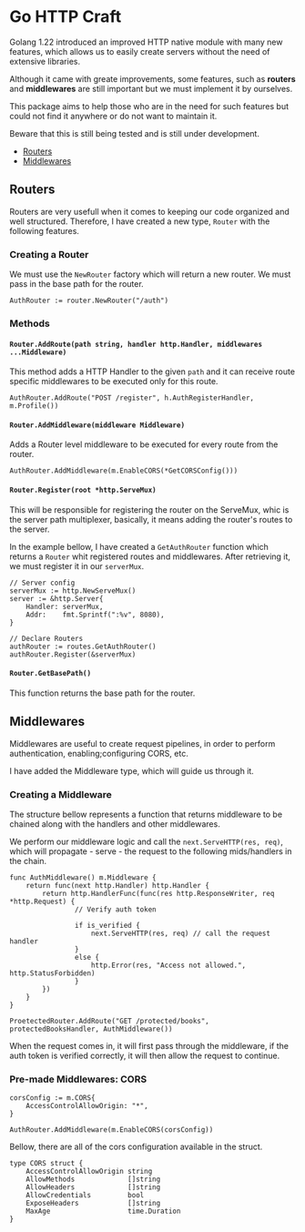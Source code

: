 # Go HTTP Craft

Golang 1.22 introduced an improved HTTP native module with many new features, which allows us to easily create servers without the need of extensive libraries.

Although it came with greate improvements, some features, such as **routers** and **middlewares** are still important but we must implement it by ourselves.

This package aims to help those who are in the need for such features but could not find it anywhere or do not want to maintain it.

Beware that this is still being tested and is still under development.

- [Routers](#routers)
- [Middlewares](#middlewares)

## Routers

Routers are very usefull when it comes to keeping our code organized and well structured. Therefore, I have created a new type, `Router` with the following features.

### Creating a Router

We must use the `NewRouter` factory which will return a new router. We must pass in the base path for the router.

```golang
AuthRouter := router.NewRouter("/auth")
```

### Methods

#### `Router.AddRoute(path string, handler http.Handler, middlewares ...Middleware)`

This method adds a HTTP Handler to the given `path` and it can receive route specific middlewares to be executed only for this route.

```golang
AuthRouter.AddRoute("POST /register", h.AuthRegisterHandler, m.Profile())
```

#### `Router.AddMiddleware(middleware Middleware)`

Adds a Router level middleware to be executed for every route from the router.

```golang
AuthRouter.AddMiddleware(m.EnableCORS(*GetCORSConfig()))
```

#### `Router.Register(root *http.ServeMux)`

This will be responsible for registering the router on the ServeMux, whic is the server path multiplexer, basically, it means adding the router's routes to the server.

In the example bellow, I have created a `GetAuthRouter` function which returns a `Router` whit registered routes and middlewares. After retrieving it, we must register it in our `serverMux`.

```golang
// Server config
serverMux := http.NewServeMux()
server := &http.Server{
    Handler: serverMux,
    Addr:    fmt.Sprintf(":%v", 8080),
}

// Declare Routers
authRouter := routes.GetAuthRouter()
authRouter.Register(&serverMux)
```

#### `Router.GetBasePath()`

This function returns the base path for the router.

## Middlewares

Middlewares are useful to create request pipelines, in order to perform authentication, enabling;configuring CORS, etc.

I have added the Middleware type, which will guide us through it.

### Creating a Middleware

The structure bellow represents a function that returns middleware to be chained along with the handlers and other middlewares.

We perform our middleware logic and call the `next.ServeHTTP(res, req)`, which will propagate - serve - the request to the following mids/handlers in the chain.

```golang
func AuthMiddleware() m.Middleware {
	return func(next http.Handler) http.Handler {
		return http.HandlerFunc(func(res http.ResponseWriter, req *http.Request) {
	            // Verify auth token
	
	            if is_verified {
	                next.ServeHTTP(res, req) // call the request handler
	            }
	            else {
	                http.Error(res, "Access not allowed.", http.StatusForbidden)
	            }
		})
	}
}

ProetectedRouter.AddRoute("GET /protected/books", protectedBooksHandler, AuthMiddleware())
```

When the request comes in, it will first pass through the middleware, if the auth token is verified correctly, it will then allow the request to continue.

### Pre-made Middlewares: CORS

```golang
corsConfig := m.CORS{
    AccessControlAllowOrigin: "*",
}

AuthRouter.AddMiddleware(m.EnableCORS(corsConfig))
```

Bellow, there are all of the cors configuration available in the struct.

```golang
type CORS struct {
	AccessControlAllowOrigin string
	AllowMethods             []string
	AllowHeaders             []string
	AllowCredentials         bool
	ExposeHeaders            []string
	MaxAge                   time.Duration
}
```
